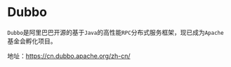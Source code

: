 # Dubbo

`Dubbo`是阿里巴巴开源的基于`Java`的高性能`RPC`分布式服务框架，现已成为`Apache`基金会孵化项目。

地址：https://cn.dubbo.apache.org/zh-cn/
